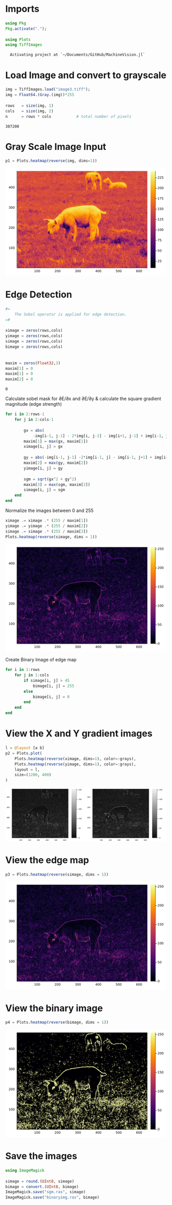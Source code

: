 # Imports

````julia
using Pkg
Pkg.activate(".");

using Plots
using TiffImages
````

````
  Activating project at `~/Documents/GitHub/MachineVision.jl`

````

# Load Image and convert to grayscale

````julia
img = TiffImages.load("image3.tiff");
img = Float64.(Gray.(img))*255

rows   = size(img, 1)
cols   = size(img, 2)
n      = rows * cols           # total number of pixels
````

````
307200
````

# Gray Scale Image Input

````julia
p1 = Plots.heatmap(reverse(img, dims=1))
````
![](EdgeDetection-6.svg)

# Edge Detection

````julia
#=
    The Sobel operator is applied for edge detection.
=#

ximage = zeros(rows,cols)
yimage = zeros(rows,cols)
simage = zeros(rows,cols)
bimage = zeros(rows,cols)


maxim = zeros(Float32,3)
maxim[1] = 0
maxim[1] = 0
maxim[2] = 0
````

````
0
````

Calculate sobel mask for ∂E/∂x and ∂E/∂y & calculate the square gradient magnitude (edge strength)

````julia
for i in 2:rows-1
    for j in 2:cols-1

        gx = abs(
            -img[i-1, j-1] - 2*img[i, j-1] - img[i+1, j-1] + img[i-1, j+1] +  2*img[i, j+1] + img[i+1, j+1])
        maxim[1] = max(gx, maxim[1])
        ximage[i, j] = gx

        gy = abs(-img[i-1, j-1] -2*img[i-1, j] - img[i-1, j+1] + img[i+1, j-1] + 2*img[i+1, j] + img[i+1, j+1])
        maxim[2] = max(gy, maxim[2])
        yimage[i, j] = gy

        sgm = sqrt(gx^2 + gy^2)
        maxim[3] = max(sgm, maxim[3])
        simage[i, j] = sgm
    end
end
````

Normalize the images between 0 and 255

````julia
ximage .= ximage .* (255 / maxim[1])
yimage .= yimage .* (255 / maxim[2])
simage .= simage .* (255 / maxim[3])
Plots.heatmap(reverse(simage, dims = 1))
````
![](EdgeDetection-12.svg)

Create Binary Image of edge map

````julia
for i in 1:rows
    for j in 1:cols
        if simage[i, j] > 45
            bimage[i, j] = 255
        else
            bimage[i, j] = 0
        end
    end
end
````

# View the X and Y gradient images

````julia
l = @layout [a b]
p2 = Plots.plot(
    Plots.heatmap(reverse(ximage, dims=1), color=:grays),
    Plots.heatmap(reverse(yimage, dims=1), color=:grays),
    layout = l,
    size=(1200, 400)
)
````
![](EdgeDetection-16.svg)

# View the edge map

````julia
p3 = Plots.heatmap(reverse(simage, dims = 1))
````
![](EdgeDetection-18.svg)

# View the binary image

````julia
p4 = Plots.heatmap(reverse(bimage, dims = 1))
````
![](EdgeDetection-20.svg)

# Save the images

````julia
using ImageMagick

simage = round.(UInt8, simage)
bimage = convert.(UInt8, bimage)
ImageMagick.save("sgm.ras", simage)
ImageMagick.save("binaryimg.ras", bimage)
````


